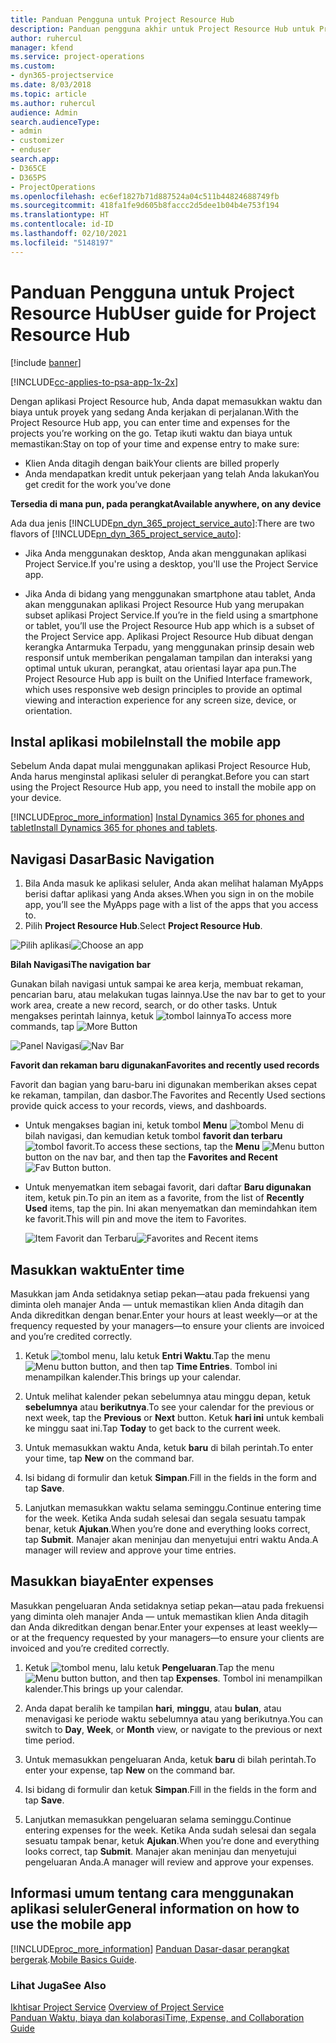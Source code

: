 ```yaml
---
title: Panduan Pengguna untuk Project Resource Hub
description: Panduan pengguna akhir untuk Project Resource Hub untuk Project Service
author: ruhercul
manager: kfend
ms.service: project-operations
ms.custom:
- dyn365-projectservice
ms.date: 8/03/2018
ms.topic: article
ms.author: ruhercul
audience: Admin
search.audienceType:
- admin
- customizer
- enduser
search.app:
- D365CE
- D365PS
- ProjectOperations
ms.openlocfilehash: ec6ef1827b71d887524a04c511b44824688749fb
ms.sourcegitcommit: 418fa1fe9d605b8faccc2d5dee1b04b4e753f194
ms.translationtype: HT
ms.contentlocale: id-ID
ms.lasthandoff: 02/10/2021
ms.locfileid: "5148197"
---
```

# <a name="user-guide-for-project-resource-hub"></a><span data-ttu-id="81b96-103">Panduan Pengguna untuk Project Resource Hub</span><span class="sxs-lookup"><span data-stu-id="81b96-103">User guide for Project Resource Hub</span></span>

[!include [banner](../includes/psa-now-project-operations.md)]

[!INCLUDE[cc-applies-to-psa-app-1x-2x](../includes/cc-applies-to-psa-app-1x-2x.md)]

<span data-ttu-id="81b96-104">Dengan aplikasi Project Resource hub, Anda dapat memasukkan waktu dan biaya untuk proyek yang sedang Anda kerjakan di perjalanan.</span><span class="sxs-lookup"><span data-stu-id="81b96-104">With the Project Resource Hub app, you can enter time and expenses for the projects you’re working on the go.</span></span> <span data-ttu-id="81b96-105">Tetap ikuti waktu dan biaya untuk memastikan:</span><span class="sxs-lookup"><span data-stu-id="81b96-105">Stay on top of your time and expense entry to make sure:</span></span>

- <span data-ttu-id="81b96-106">Klien Anda ditagih dengan baik</span><span class="sxs-lookup"><span data-stu-id="81b96-106">Your clients are billed properly</span></span>
- <span data-ttu-id="81b96-107">Anda mendapatkan kredit untuk pekerjaan yang telah Anda lakukan</span><span class="sxs-lookup"><span data-stu-id="81b96-107">You get credit for the work you’ve done</span></span>

<span data-ttu-id="81b96-108">**Tersedia di mana pun, pada perangkat**</span><span class="sxs-lookup"><span data-stu-id="81b96-108">**Available anywhere, on any device**</span></span>

<span data-ttu-id="81b96-109">Ada dua jenis [!INCLUDE[pn_dyn_365_project_service_auto](../includes/pn-dyn-365-project-service-auto.md)]:</span><span class="sxs-lookup"><span data-stu-id="81b96-109">There are two flavors of [!INCLUDE[pn_dyn_365_project_service_auto](../includes/pn-dyn-365-project-service-auto.md)]:</span></span> 

- <span data-ttu-id="81b96-110">Jika Anda menggunakan desktop, Anda akan menggunakan aplikasi Project Service.</span><span class="sxs-lookup"><span data-stu-id="81b96-110">If you're using a desktop, you'll use the Project Service app.</span></span> 

- <span data-ttu-id="81b96-111">Jika Anda di bidang yang menggunakan smartphone atau tablet, Anda akan menggunakan aplikasi Project Resource Hub yang merupakan subset aplikasi Project Service.</span><span class="sxs-lookup"><span data-stu-id="81b96-111">If you’re in the field using a smartphone or tablet, you’ll use the Project Resource Hub app which is a subset of the Project Service  app.</span></span> <span data-ttu-id="81b96-112">Aplikasi Project Resource Hub dibuat dengan kerangka Antarmuka Terpadu, yang menggunakan prinsip desain web responsif untuk memberikan pengalaman tampilan dan interaksi yang optimal untuk ukuran, perangkat, atau orientasi layar apa pun.</span><span class="sxs-lookup"><span data-stu-id="81b96-112">The Project Resource Hub app is built on the Unified Interface framework, which uses responsive web design principles to provide an optimal viewing and interaction experience for any screen size, device, or orientation.</span></span> 


## <a name="install-the-mobile-app"></a><span data-ttu-id="81b96-113">Instal aplikasi mobile</span><span class="sxs-lookup"><span data-stu-id="81b96-113">Install the mobile app</span></span>
<span data-ttu-id="81b96-114">Sebelum Anda dapat mulai menggunakan aplikasi Project Resource Hub, Anda harus menginstal aplikasi seluler di perangkat.</span><span class="sxs-lookup"><span data-stu-id="81b96-114">Before you can start using the Project Resource Hub app, you need to install the mobile app on your device.</span></span> 

[!INCLUDE[proc_more_information](../includes/proc-more-information.md)] <span data-ttu-id="81b96-115">[Instal Dynamics 365 for phones and tablet](https://docs.microsoft.com/dynamics365/mobile-app/install-dynamics-365-for-phones-and-tablets)</span><span class="sxs-lookup"><span data-stu-id="81b96-115">[Install Dynamics 365 for phones and tablets](https://docs.microsoft.com/dynamics365/mobile-app/install-dynamics-365-for-phones-and-tablets).</span></span>

## <a name="basic-navigation"></a><span data-ttu-id="81b96-116">Navigasi Dasar</span><span class="sxs-lookup"><span data-stu-id="81b96-116">Basic Navigation</span></span>
1.  <span data-ttu-id="81b96-117">Bila Anda masuk ke aplikasi seluler, Anda akan melihat halaman MyApps berisi daftar aplikasi yang Anda akses.</span><span class="sxs-lookup"><span data-stu-id="81b96-117">When you sign in on the mobile app, you’ll see the MyApps page with a list of the apps that you access to.</span></span> 
2.  <span data-ttu-id="81b96-118">Pilih **Project Resource Hub**.</span><span class="sxs-lookup"><span data-stu-id="81b96-118">Select **Project Resource Hub**.</span></span>

<span data-ttu-id="81b96-119">![Pilih aplikasi](media/chooseApp_1.png "Pilih aplikasi")</span><span class="sxs-lookup"><span data-stu-id="81b96-119">![Choose an app](media/chooseApp_1.png "Choose an app")</span></span>

<span data-ttu-id="81b96-120">**Bilah Navigasi**</span><span class="sxs-lookup"><span data-stu-id="81b96-120">**The navigation bar**</span></span>

<span data-ttu-id="81b96-121">Gunakan bilah navigasi untuk sampai ke area kerja, membuat rekaman, pencarian baru, atau melakukan tugas lainnya.</span><span class="sxs-lookup"><span data-stu-id="81b96-121">Use the nav bar to get to your work area, create a new record, search, or do other tasks.</span></span> <span data-ttu-id="81b96-122">Untuk mengakses perintah lainnya, ketuk ![tombol lainnya](media/MoreButton.png "Tombol Lainnya")</span><span class="sxs-lookup"><span data-stu-id="81b96-122">To access more commands, tap ![More Button](media/MoreButton.png "More Button")</span></span>

<span data-ttu-id="81b96-123">![Panel Navigasi](media/NavBar_2.png "Panel Navigasi")</span><span class="sxs-lookup"><span data-stu-id="81b96-123">![Nav Bar](media/NavBar_2.png "Nav Bar")</span></span>

<span data-ttu-id="81b96-124">**Favorit dan rekaman baru digunakan**</span><span class="sxs-lookup"><span data-stu-id="81b96-124">**Favorites and recently used records**</span></span>

<span data-ttu-id="81b96-125">Favorit dan bagian yang baru-baru ini digunakan memberikan akses cepat ke rekaman, tampilan, dan dasbor.</span><span class="sxs-lookup"><span data-stu-id="81b96-125">The Favorites and Recently Used sections provide quick access to your records, views, and dashboards.</span></span> 

- <span data-ttu-id="81b96-126">Untuk mengakses bagian ini, ketuk tombol **Menu** ![tombol Menu](media/MenuButton.png "Tombol Menu") di bilah navigasi, dan kemudian ketuk tombol **favorit dan terbaru** ![tombol favorit](media/FavButton.png "Tombol favorit").</span><span class="sxs-lookup"><span data-stu-id="81b96-126">To access these sections, tap the **Menu** ![Menu button](media/MenuButton.png "Menu button") button on the nav bar, and then tap the **Favorites and Recent** ![Fav Button](media/FavButton.png "Fav Button") button.</span></span>

- <span data-ttu-id="81b96-127">Untuk menyematkan item sebagai favorit, dari daftar **Baru digunakan** item, ketuk pin.</span><span class="sxs-lookup"><span data-stu-id="81b96-127">To pin an item as a favorite, from the list of **Recently Used** items, tap the pin.</span></span> <span data-ttu-id="81b96-128">Ini akan menyematkan dan memindahkan item ke favorit.</span><span class="sxs-lookup"><span data-stu-id="81b96-128">This will pin and move the item to Favorites.</span></span>

  <span data-ttu-id="81b96-129">![Item Favorit dan Terbaru](media/Favs_3.png "Item Favorit dan Terbaru")</span><span class="sxs-lookup"><span data-stu-id="81b96-129">![Favorites and Recent items](media/Favs_3.png "Favorites and Recent items")</span></span>
 
## <a name="enter-time"></a><span data-ttu-id="81b96-130">Masukkan waktu</span><span class="sxs-lookup"><span data-stu-id="81b96-130">Enter time</span></span>
<span data-ttu-id="81b96-131">Masukkan jam Anda setidaknya setiap pekan—atau pada frekuensi yang diminta oleh manajer Anda — untuk memastikan klien Anda ditagih dan Anda dikreditkan dengan benar.</span><span class="sxs-lookup"><span data-stu-id="81b96-131">Enter your hours at least weekly—or at the frequency requested by your managers—to ensure your clients are invoiced and you’re credited correctly.</span></span>

1. <span data-ttu-id="81b96-132">Ketuk ![tombol menu](media/MenuButton.png "Tombol Menu"), lalu ketuk **Entri Waktu**.</span><span class="sxs-lookup"><span data-stu-id="81b96-132">Tap the menu ![Menu button](media/MenuButton.png "Menu button") button, and then tap **Time Entries**.</span></span> <span data-ttu-id="81b96-133">Tombol ini menampilkan kalender.</span><span class="sxs-lookup"><span data-stu-id="81b96-133">This brings up your calendar.</span></span>

2. <span data-ttu-id="81b96-134">Untuk melihat kalender pekan sebelumnya atau minggu depan, ketuk **sebelumnya** atau **berikutnya**.</span><span class="sxs-lookup"><span data-stu-id="81b96-134">To see your calendar for the previous or next week, tap the **Previous** or **Next** button.</span></span> <span data-ttu-id="81b96-135">Ketuk **hari ini** untuk kembali ke minggu saat ini.</span><span class="sxs-lookup"><span data-stu-id="81b96-135">Tap **Today** to get back to the current week.</span></span>

3. <span data-ttu-id="81b96-136">Untuk memasukkan waktu Anda, ketuk **baru** di bilah perintah.</span><span class="sxs-lookup"><span data-stu-id="81b96-136">To enter your time, tap **New** on the command bar.</span></span> 

4. <span data-ttu-id="81b96-137">Isi bidang di formulir dan ketuk **Simpan**.</span><span class="sxs-lookup"><span data-stu-id="81b96-137">Fill in the fields in the form and tap **Save**.</span></span>

5. <span data-ttu-id="81b96-138">Lanjutkan memasukkan waktu selama seminggu.</span><span class="sxs-lookup"><span data-stu-id="81b96-138">Continue entering time for the week.</span></span> <span data-ttu-id="81b96-139">Ketika Anda sudah selesai dan segala sesuatu tampak benar, ketuk **Ajukan**.</span><span class="sxs-lookup"><span data-stu-id="81b96-139">When you’re done and everything looks correct, tap **Submit**.</span></span> <span data-ttu-id="81b96-140">Manajer akan meninjau dan menyetujui entri waktu Anda.</span><span class="sxs-lookup"><span data-stu-id="81b96-140">A manager will review and approve your time entries.</span></span>

## <a name="enter-expenses"></a><span data-ttu-id="81b96-141">Masukkan biaya</span><span class="sxs-lookup"><span data-stu-id="81b96-141">Enter expenses</span></span> 
<span data-ttu-id="81b96-142">Masukkan pengeluaran Anda setidaknya setiap pekan—atau pada frekuensi yang diminta oleh manajer Anda — untuk memastikan klien Anda ditagih dan Anda dikreditkan dengan benar.</span><span class="sxs-lookup"><span data-stu-id="81b96-142">Enter your expenses at least weekly—or at the frequency requested by your managers—to ensure your clients are invoiced and you’re credited correctly.</span></span>

1. <span data-ttu-id="81b96-143">Ketuk ![tombol menu](media/MenuButton.png "Tombol Menu"), lalu ketuk **Pengeluaran**.</span><span class="sxs-lookup"><span data-stu-id="81b96-143">Tap the menu ![Menu button](media/MenuButton.png "Menu button") button, and then tap **Expenses**.</span></span> <span data-ttu-id="81b96-144">Tombol ini menampilkan kalender.</span><span class="sxs-lookup"><span data-stu-id="81b96-144">This brings up your calendar.</span></span>

2. <span data-ttu-id="81b96-145">Anda dapat beralih ke tampilan **hari**, **minggu**, atau **bulan**, atau menavigasi ke periode waktu sebelumnya atau yang berikutnya.</span><span class="sxs-lookup"><span data-stu-id="81b96-145">You can switch to **Day**, **Week**, or **Month** view, or navigate to the previous or next time period.</span></span> 

3. <span data-ttu-id="81b96-146">Untuk memasukkan pengeluaran Anda, ketuk **baru** di bilah perintah.</span><span class="sxs-lookup"><span data-stu-id="81b96-146">To enter your expense, tap **New** on the command bar.</span></span> 

4. <span data-ttu-id="81b96-147">Isi bidang di formulir dan ketuk **Simpan**.</span><span class="sxs-lookup"><span data-stu-id="81b96-147">Fill in the fields in the form and tap **Save**.</span></span>

5. <span data-ttu-id="81b96-148">Lanjutkan memasukkan pengeluaran selama seminggu.</span><span class="sxs-lookup"><span data-stu-id="81b96-148">Continue entering expenses for the week.</span></span> <span data-ttu-id="81b96-149">Ketika Anda sudah selesai dan segala sesuatu tampak benar, ketuk **Ajukan**.</span><span class="sxs-lookup"><span data-stu-id="81b96-149">When you’re done and everything looks correct, tap **Submit**.</span></span> <span data-ttu-id="81b96-150">Manajer akan meninjau dan menyetujui pengeluaran Anda.</span><span class="sxs-lookup"><span data-stu-id="81b96-150">A manager will review and approve your expenses.</span></span>

## <a name="general-information-on-how-to-use-the-mobile-app"></a><span data-ttu-id="81b96-151">Informasi umum tentang cara menggunakan aplikasi seluler</span><span class="sxs-lookup"><span data-stu-id="81b96-151">General information on how to use the mobile app</span></span> 
[!INCLUDE[proc_more_information](../includes/proc-more-information.md)] <span data-ttu-id="81b96-152">[Panduan Dasar-dasar perangkat bergerak](https://docs.microsoft.com/dynamics365/mobile-app/dynamics-365-phones-tablets-users-guide).</span><span class="sxs-lookup"><span data-stu-id="81b96-152">[Mobile Basics Guide](https://docs.microsoft.com/dynamics365/mobile-app/dynamics-365-phones-tablets-users-guide).</span></span>

### <a name="see-also"></a><span data-ttu-id="81b96-153">Lihat Juga</span><span class="sxs-lookup"><span data-stu-id="81b96-153">See Also</span></span>  
 <span data-ttu-id="81b96-154">[Ikhtisar Project Service](../psa/overview.md) </span><span class="sxs-lookup"><span data-stu-id="81b96-154">[Overview of Project Service](../psa/overview.md) </span></span>  
 [<span data-ttu-id="81b96-155">Panduan Waktu, biaya dan kolaborasi</span><span class="sxs-lookup"><span data-stu-id="81b96-155">Time, Expense, and Collaboration Guide</span></span>](../psa/time-expense-collaboration-guide.md)   
 
